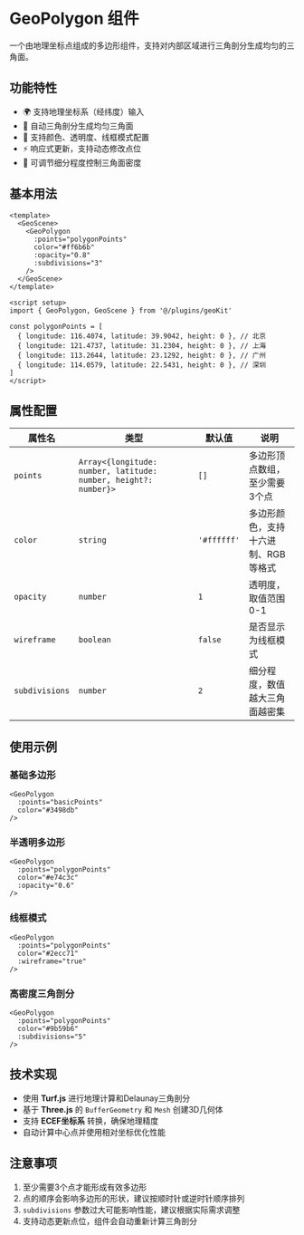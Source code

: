 # GeoPolygon 组件

一个由地理坐标点组成的多边形组件，支持对内部区域进行三角剖分生成均匀的三角面。

## 功能特性

- 🌍 支持地理坐标系（经纬度）输入
- 🔺 自动三角剖分生成均匀三角面
- 🎨 支持颜色、透明度、线框模式配置
- ⚡ 响应式更新，支持动态修改点位
- 🎯 可调节细分程度控制三角面密度

## 基本用法

```vue
<template>
  <GeoScene>
    <GeoPolygon 
      :points="polygonPoints"
      color="#ff6b6b"
      :opacity="0.8"
      :subdivisions="3"
    />
  </GeoScene>
</template>

<script setup>
import { GeoPolygon, GeoScene } from '@/plugins/geoKit'

const polygonPoints = [
  { longitude: 116.4074, latitude: 39.9042, height: 0 }, // 北京
  { longitude: 121.4737, latitude: 31.2304, height: 0 }, // 上海  
  { longitude: 113.2644, latitude: 23.1292, height: 0 }, // 广州
  { longitude: 114.0579, latitude: 22.5431, height: 0 }, // 深圳
]
</script>
```

## 属性配置

| 属性名 | 类型 | 默认值 | 说明 |
|--------|------|--------|------|
| `points` | `Array<{longitude: number, latitude: number, height?: number}>` | `[]` | 多边形顶点数组，至少需要3个点 |
| `color` | `string` | `'#ffffff'` | 多边形颜色，支持十六进制、RGB等格式 |
| `opacity` | `number` | `1` | 透明度，取值范围0-1 |
| `wireframe` | `boolean` | `false` | 是否显示为线框模式 |
| `subdivisions` | `number` | `2` | 细分程度，数值越大三角面越密集 |

## 使用示例

### 基础多边形
```vue
<GeoPolygon 
  :points="basicPoints"
  color="#3498db"
/>
```

### 半透明多边形
```vue
<GeoPolygon 
  :points="polygonPoints"
  color="#e74c3c"
  :opacity="0.6"
/>
```

### 线框模式
```vue
<GeoPolygon 
  :points="polygonPoints"
  color="#2ecc71"
  :wireframe="true"
/>
```

### 高密度三角剖分
```vue
<GeoPolygon 
  :points="polygonPoints"
  color="#9b59b6"
  :subdivisions="5"
/>
```

## 技术实现

- 使用 **Turf.js** 进行地理计算和Delaunay三角剖分
- 基于 **Three.js** 的 `BufferGeometry` 和 `Mesh` 创建3D几何体
- 支持 **ECEF坐标系** 转换，确保地理精度
- 自动计算中心点并使用相对坐标优化性能

## 注意事项

1. 至少需要3个点才能形成有效多边形
2. 点的顺序会影响多边形的形状，建议按顺时针或逆时针顺序排列
3. `subdivisions` 参数过大可能影响性能，建议根据实际需求调整
4. 支持动态更新点位，组件会自动重新计算三角剖分 